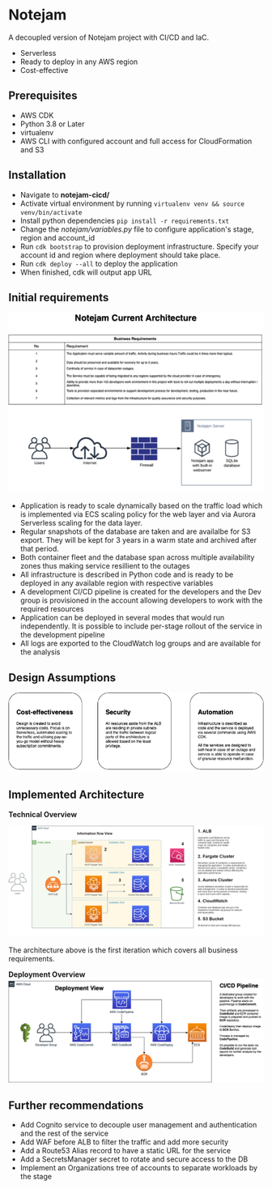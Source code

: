 # Notejam

A decoupled version of Notejam project with CI/CD and IaC.

- Serverless
- Ready to deploy in any AWS region
- Cost-effective

## Prerequisites

- AWS CDK
- Python 3.8 or Later
- virtualenv
- AWS CLI with configured account and full access for CloudFormation and S3

## Installation

- Navigate to **notejam-cicd/**
- Activate virtual environment by running `virtualenv venv && source venv/bin/activate`
- Install python dependencies `pip install -r requirements.txt`
- Change the *notejam/variables.py* file to configure application's stage, region and account_id
- Run `cdk bootstrap` to provision deployment infrastructure. Specify your account id and region where deployment should take place.
- Run `cdk deploy --all` to deploy the application
- When finished, cdk will output app URL

## Initial requirements

![Requirements](https://github.com/idomoroschenov/notejam/blob/b182142215affd5f538006e24e135181839faa60/notejam-diagrams/notejam.png)

- Application is ready to scale dynamically based on the traffic load which is implemented via ECS scaling policy for the web layer and via Aurora Serverless scaling for the data layer.
- Regular snapshots of the database are taken and are availalbe for S3 export. They will be kept for 3 years in a warm state and archived after that period.
- Both container fleet and the database span across multiple availability zones thus making service resillient to the outages
- All infrastructure is described in Python code and is ready to be deployed in any available region with respective variables
- A development CI/CD pipeline is created for the developers and the Dev group is provisioned in the account allowing developers to work with the required resources
- Application can be deployed in several modes that would run independently. It is possible to include per-stage rollout of the service in the development pipeline
- All logs are exported to the CloudWatch log groups and are available for the analysis

## Design Assumptions

![DesignAssumptions](https://github.com/idomoroschenov/notejam/blob/d6c100d6ea74abc7d91dffc617f7eee70d0f368a/notejam-diagrams/Architectural%20Decisions.png)

## Implemented Architecture

**Technical Overview**

![TechnicalView](https://github.com/idomoroschenov/notejam/blob/44bca2da325e7048f461000f01cb5aaf8cb153e9/notejam-diagrams/TechnicalView.png)

The architecture above is the first iteration which covers all business requirements.

**Deployment Overview**
![DeploymenView](https://github.com/idomoroschenov/notejam/blob/05ba46ea69567a7bdec7ff4456a67a952294fa7c/notejam-diagrams/DeploymentView.png)


## Further recommendations

- Add Cognito service to decouple user management and authentication and the rest of the service
- Add WAF before ALB to filter the traffic and add more security 
- Add a Route53 Alias record to have a static URL for the service
- Add a SecretsManager secret to rotate and secure access to the DB
- Implement an Organizations tree of accounts to separate workloads by the stage

